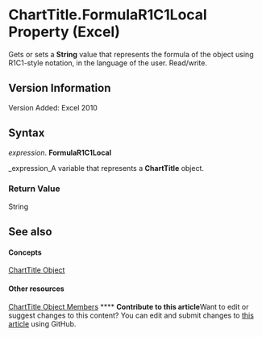 
# ChartTitle.FormulaR1C1Local Property (Excel)

Gets or sets a  **String** value that represents the formula of the object using R1C1-style notation, in the language of the user. Read/write.


## Version Information

Version Added: Excel 2010 


## Syntax

 _expression_. **FormulaR1C1Local**

 _expression_A variable that represents a  **ChartTitle** object.


### Return Value

String


## See also


#### Concepts


 [ChartTitle Object](e0a10650-66dd-dd33-e9ba-5a5c0f78f2c3.md)
#### Other resources


 [ChartTitle Object Members](289a6f65-7f65-c394-b641-bfd0daf14a1a.md)
****   **Contribute to this article**Want to edit or suggest changes to this content? You can edit and submit changes to  [this article](https://github.com/jhershey00/VBA_Excel_Test/OpenXMLCon/articles/7f1fcf73-a8a3-3a93-abeb-73f964784942.md) using GitHub.

